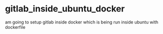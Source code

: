 # gitlab_inside_ubuntu_docker
am going to setup gitlab inside docker which is being run inside ubuntu with dockerfile 
